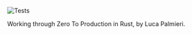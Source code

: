 ![Tests](https://github.com/kgori/z2p/actions/workflows/general.yml/badge.svg)

Working through Zero To Production in Rust, by Luca Palmieri.
